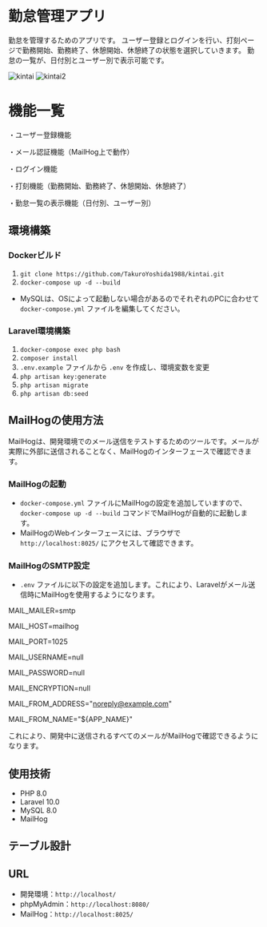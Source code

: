 # 勤怠管理アプリ
勤怠を管理するためのアプリです。
ユーザー登録とログインを行い、打刻ページで勤務開始、勤務終了、休憩開始、休憩終了の状態を選択していきます。
勤怠の一覧が、日付別とユーザー別で表示可能です。

![kintai](https://github.com/user-attachments/assets/f4ff868f-2cfa-4ce4-bf81-672ee0693db5)
![kintai2](https://github.com/user-attachments/assets/7418f178-3d51-4b38-93fc-39b6cb172e29)

# 機能一覧
・ユーザー登録機能

・メール認証機能（MailHog上で動作）

・ログイン機能

・打刻機能（勤務開始、勤務終了、休憩開始、休憩終了）

・勤怠一覧の表示機能（日付別、ユーザー別）


## 環境構築

### Dockerビルド
1. `git clone https://github.com/TakuroYoshida1988/kintai.git`
2. `docker-compose up -d --build`

* MySQLは、OSによって起動しない場合があるのでそれぞれのPCに合わせて `docker-compose.yml` ファイルを編集してください。

### Laravel環境構築
1. `docker-compose exec php bash`
2. `composer install`
3. `.env.example` ファイルから `.env` を作成し、環境変数を変更
4. `php artisan key:generate`
5. `php artisan migrate`
6. `php artisan db:seed`

## MailHogの使用方法

MailHogは、開発環境でのメール送信をテストするためのツールです。メールが実際に外部に送信されることなく、MailHogのインターフェースで確認できます。

### MailHogの起動
- `docker-compose.yml` ファイルにMailHogの設定を追加していますので、`docker-compose up -d --build` コマンドでMailHogが自動的に起動します。
- MailHogのWebインターフェースには、ブラウザで `http://localhost:8025/` にアクセスして確認できます。

### MailHogのSMTP設定
- `.env` ファイルに以下の設定を追加します。これにより、Laravelがメール送信時にMailHogを使用するようになります。

MAIL_MAILER=smtp

MAIL_HOST=mailhog

MAIL_PORT=1025

MAIL_USERNAME=null

MAIL_PASSWORD=null

MAIL_ENCRYPTION=null

MAIL_FROM_ADDRESS="noreply@example.com"

MAIL_FROM_NAME="${APP_NAME}"

これにより、開発中に送信されるすべてのメールがMailHogで確認できるようになります。

## 使用技術
- PHP 8.0
- Laravel 10.0
- MySQL 8.0
- MailHog

## テーブル設計



## URL
- 開発環境：`http://localhost/`
- phpMyAdmin：`http://localhost:8080/`
- MailHog：`http://localhost:8025/`
